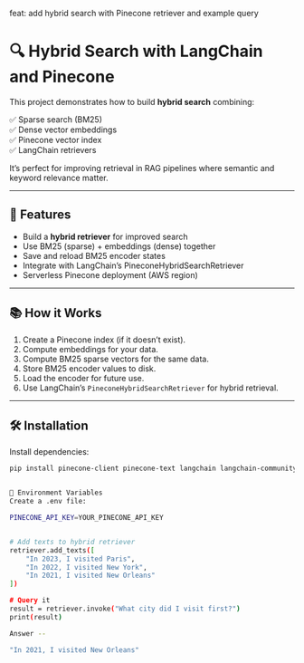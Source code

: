 feat: add hybrid search with Pinecone retriever and example query



# 🔍 Hybrid Search with LangChain and Pinecone

This project demonstrates how to build **hybrid search** combining:

✅ Sparse search (BM25)  
✅ Dense vector embeddings  
✅ Pinecone vector index  
✅ LangChain retrievers  

It’s perfect for improving retrieval in RAG pipelines where semantic and keyword relevance matter.

---

## 🚀 Features

- Build a **hybrid retriever** for improved search
- Use BM25 (sparse) + embeddings (dense) together
- Save and reload BM25 encoder states
- Integrate with LangChain’s PineconeHybridSearchRetriever
- Serverless Pinecone deployment (AWS region)

---

## 📚 How it Works

1. Create a Pinecone index (if it doesn’t exist).
2. Compute embeddings for your data.
3. Compute BM25 sparse vectors for the same data.
4. Store BM25 encoder values to disk.
5. Load the encoder for future use.
6. Use LangChain’s `PineconeHybridSearchRetriever` for hybrid retrieval.

---

## 🛠️ Installation

Install dependencies:

```bash
pip install pinecone-client pinecone-text langchain langchain-community


🔧 Environment Variables
Create a .env file:

PINECONE_API_KEY=YOUR_PINECONE_API_KEY


# Add texts to hybrid retriever
retriever.add_texts([
    "In 2023, I visited Paris",
    "In 2022, I visited New York",
    "In 2021, I visited New Orleans"
])

# Query it
result = retriever.invoke("What city did I visit first?")
print(result)

Answer --

"In 2021, I visited New Orleans"



